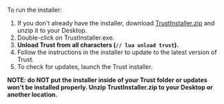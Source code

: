 To run the installer:

1. If you don't already have the installer, download [TrustInstaller.zip](https://github.com/cyritegamestudios/trust/blob/main/Setup/TrustInstaller.zip) and unzip it to your Desktop.
2. Double-click on TrustInstaller.exe.
3. **Unload Trust from all characters (`// lua unload trust`).**
4. Follow the instructions in the installer to update to the latest version of Trust.
5. To check for updates, launch the Trust installer.

**NOTE: do **NOT** put the installer inside of your Trust folder or updates won't be installed properly. Unzip TrustInstaller.zip to your Desktop or another location.**
